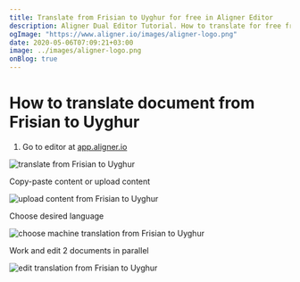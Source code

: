 ```yaml
---
title: Translate from Frisian to Uyghur for free in Aligner Editor
description: Aligner Dual Editor Tutorial. How to translate for free from Frisian to Uyghur. Aligner is multilingual document management platform. 
ogImage: "https://www.aligner.io/images/aligner-logo.png"
date: 2020-05-06T07:09:21+03:00
image: ../images/aligner-logo.png
onBlog: true
---
```


# How to translate document from Frisian to Uyghur

1. Go to editor at [app.aligner.io](https://app.aligner.io "Aligner App web page")

![translate from Frisian to Uyghur](../aligner-blank-editor.png "translate from Frisian to Uyghur")

Copy-paste content or upload content

![upload content from Frisian to Uyghur](../aligner-uploaded-document.png "upload content from Frisian to Uyghur")

Choose desired language

![choose machine translation from Frisian to Uyghur](../aligner-language-dropdown.png "choose machine translation from Frisian to Uyghur")

Work and edit 2 documents in parallel

![edit translation from Frisian to Uyghur](../aligner-double-sitded-editor.png "edit translation from Frisian to Uyghur")

